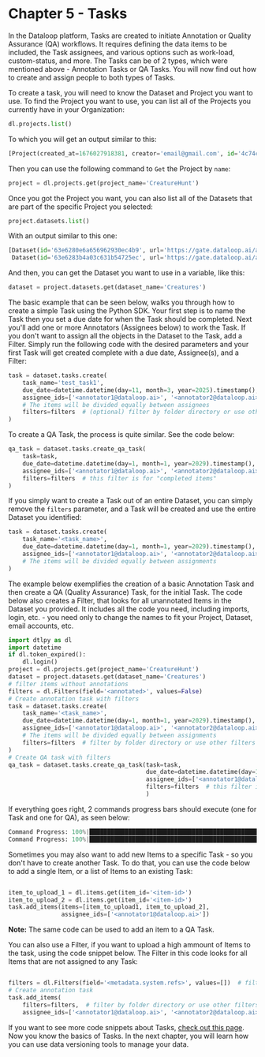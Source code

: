 # Chapter 5 - Tasks

In the Dataloop platform, Tasks are created to initiate Annotation or Quality Assurance (QA) workflows. It requires defining the data items to be included, the Task assignees, and various options such as work-load, custom-status, and more. The Tasks can be of 2 types, which were mentioned above - Annotation Tasks or QA Tasks. You will now find out how to create and assign people to both types of Tasks.

To create a task, you will need to know the Dataset and Project you want to use. To find the Project you want to use, you can list all of the Projects you currently have in your Organization:
```python
dl.projects.list()
```
To which you will get an output similar to this:
```python
[Project(created_at=1676027918381, creator='email@gmail.com', id='4c74c1b5-e9cb-4294-b9d5-cbfa13eda242', name='CreatureHunt', feature_constraints=[{'name': 'downloadJsons', 'quota': 1, 'title': 'Download Annotation as Json'}, {'name': 'createGPUService', 'quota': 1, 'title': 'Create GPU service'}, {'name': 'createIntegration', 'quota': 1, 'title': 'Create Integrations'}, {'name': 'createDriver', 'quota': 1, 'title': 'Create Driver'}])]
```
Then you can use the following command to `Get` the Project by `name`:
```python
project = dl.projects.get(project_name='CreatureHunt')
```
Once you got the Project you want, you can also list all of the Datasets that are part of the specific Project you selected:
```python
project.datasets.list()
```
With an output similar to this one:
```python
[Dataset(id='63e6280e6a656962930ec4b9', url='https://gate.dataloop.ai/api/v1/datasets/63e6280e6a656962930ec4b9', name='Binaries', creator='email@gmail.com', items_count=0, expiration_options=None, index_driver='v1', created_at='2023-02-10T11:18:38.717Z'),
 Dataset(id='63e6283b4a03c631b54725ec', url='https://gate.dataloop.ai/api/v1/datasets/63e6283b4a03c631b54725ec', name='Creatures', creator='email@gmail.com', items_count=1132, expiration_options=None, index_driver='v1', created_at='2023-02-10T11:19:23.239Z')]
```
And then, you can get the Dataset you want to use in a variable, like this:

```python
dataset = project.datasets.get(dataset_name='Creatures')
```
The basic example that can be seen below, walks you through how to create a simple Task using the Python SDK.  Your first step is to name the Task then you set a due date for when the Task should be completed.  Next you'll add one or more Annotators (Assignees below) to work the Task.  If you don't want to assign all the objects in the Dataset to the Task, add a Filter. Simply run the following code with the desired parameters and your first Task will get created complete with a due date, Assignee(s), and a Filter:

```python
task = dataset.tasks.create(
    task_name='test_task1',
    due_date=datetime.datetime(day=11, month=3, year=2025).timestamp(),
    assignee_ids=['<annotator1@dataloop.ai>', '<annotator2@dataloop.ai>'],
    # The items will be divided equally between assignees
    filters=filters  # (optional) filter by folder directory or use other filters
)
```

To create a QA Task, the process is quite similar. See the code below:

```python
qa_task = dataset.tasks.create_qa_task(
    task=task,
    due_date=datetime.datetime(day=1, month=1, year=2029).timestamp(),
    assignee_ids=['<annotator1@dataloop.ai>', '<annotator2@dataloop.ai>'],
    filters=filters  # this filter is for "completed items"
)
```

If you simply want to create a Task out of an entire Dataset, you can simply remove the `filters` parameter, and a Task will be created and use the entire Dataset you identified:

```python
task = dataset.tasks.create(
    task_name='<task_name>',
    due_date=datetime.datetime(day=1, month=1, year=2029).timestamp(),
    assignee_ids=['<annotator1@dataloop.ai>', '<annotator2@dataloop.ai>']
    # The items will be divided equally between assignments
)
```



The example below exemplifies the creation of a basic Annotation Task and then create a QA (Quality Assurance) Task, for the initial Task. The code below also creates a Filter, that looks for all unannotated Items in the Dataset you provided. It includes all the code you need, including imports, login, etc. - you need only to  change the names to fit your Project, Dataset, email accounts, etc. 
```python
import dtlpy as dl
import datetime
if dl.token_expired():
    dl.login()
project = dl.projects.get(project_name='CreatureHunt')
dataset = project.datasets.get(dataset_name='Creatures')
# filter items without annotations
filters = dl.Filters(field='<annotated>', values=False)
# Create annotation task with filters
task = dataset.tasks.create(
    task_name='<task_name>',
    due_date=datetime.datetime(day=1, month=1, year=2029).timestamp(),
    assignee_ids=['<annotator1@dataloop.ai>', '<annotator2@dataloop.ai>'],
    # The items will be divided equally between assignments
    filters=filters  # filter by folder directory or use other filters
)
# Create QA task with filters
qa_task = dataset.tasks.create_qa_task(task=task,
                                       due_date=datetime.datetime(day=1, month=1, year=2029).timestamp(),
                                       assignee_ids=['<annotator1@dataloop.ai>', '<annotator2@dataloop.ai>'],
                                       filters=filters  # this filter is for "completed items"
                                       )
```
If everything goes right, 2 commands progress bars should execute (one for Task and one for QA), as seen below:
```python
Command Progress: 100%|██████████████████████████████████████████████████████████████| 100/100 [00:01<00:00, 62.61it/s]
Command Progress: 100%|██████████████████████████████████████████████████████████████| 100/100 [00:01<00:00, 93.34it/s]
```
Sometimes you may also want to add new Items to a specific Task - so you don't have to create another Task. To do that, you can use the code below to add a single Item, or a list of Items to an existing Task:
```python

item_to_upload_1 = dl.items.get(item_id='<item-id>')
item_to_upload_2 = dl.items.get(item_id='<item-id>')
task.add_items(items=[item_to_upload1, item_to_upload_2],
               assignee_ids=['<annotator1@dataloop.ai>'])

```
**Note:** The same code can be used to add an item to a QA Task.

You can also use a Filter, if you want to upload a high ammount of Items to the task, using the code snippet below. The Filter in this code looks for all Items that are not assigned to any Task:
```python

filters = dl.Filters(field='<metadata.system.refs>', values=[])  # filters for Items unassigned to any task
# Create annotation task
task.add_items(
    filters=filters,  # filter by folder directory or use other filters
    assignee_ids=['<annotator1@dataloop.ai>', '<annotator2@dataloop.ai>'])

```

If you want to see more code snippets about Tasks, [check out this page](https://developers.dataloop.ai/tutorials/task_workflows/create_a_task/chapter/).
Now you know the basics of Tasks. In the next chapter, you will learn how you can use data versioning tools to manage your data.
